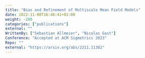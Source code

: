 ```yaml
---
title: "Bias and Refinement of Multiscale Mean Field Models"
date: 2022-11-08T16:46:41+01:00
weight: -200
categories: ["publications"]
external: ""
WrittenBy: ["Sebastian Allmeier", "Nicolas Gast"]
Conference: "Accepted at ACM Sigmetrics 2023"
Repo: ""
external: "https://arxiv.org/abs/2211.11382"
---
```



